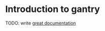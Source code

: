# Introduction to gantry

TODO: write [great documentation](http://jacobian.org/writing/what-to-write/)
